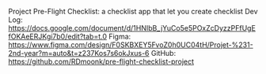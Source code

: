 Project Pre-Flight Checklist:
a checklist app that let you create checklist 
Dev Log: https://docs.google.com/document/d/1HNIbB_jYuCo5e5POxZcDyzzPFfUgEfOKAeERJKgi7b0/edit?tab=t.0
Figma: https://www.figma.com/design/F0SKBXEY5FvoZ0h0UC04tH/Projet-%231-2nd-year?m=auto&t=z237Kos7s6okJxus-6
GitHub: https://github.com/RDmoonk/pre-flight-checklist-project

